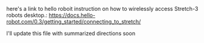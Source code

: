here's a link to hello roboit instruction on how to wirelessly access Stretch-3 robots desktop.: https://docs.hello-robot.com/0.3/getting_started/connecting_to_stretch/

I'll update this file with summarized directions soon